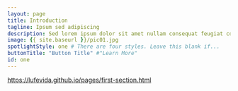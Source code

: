```yaml
---
layout: page
title: Introduction
tagline: Ipsum sed adipiscing
description: Sed lorem ipsum dolor sit amet nullam consequat feugiat consequat magna adipiscing magna etiam amet veroeros. Lorem ipsum dolor tempus sit cursus. Tempus nisl et nullam lorem ipsum dolor sit amet aliquam.
image: {{ site.baseurl }}/pic01.jpg
spotlightStyle: one # There are four styles. Leave this blank if...
buttonTitle: "Button Title" #"Learn More"
id: one
---
```



https://lufevida.github.io/pages/first-section.html
